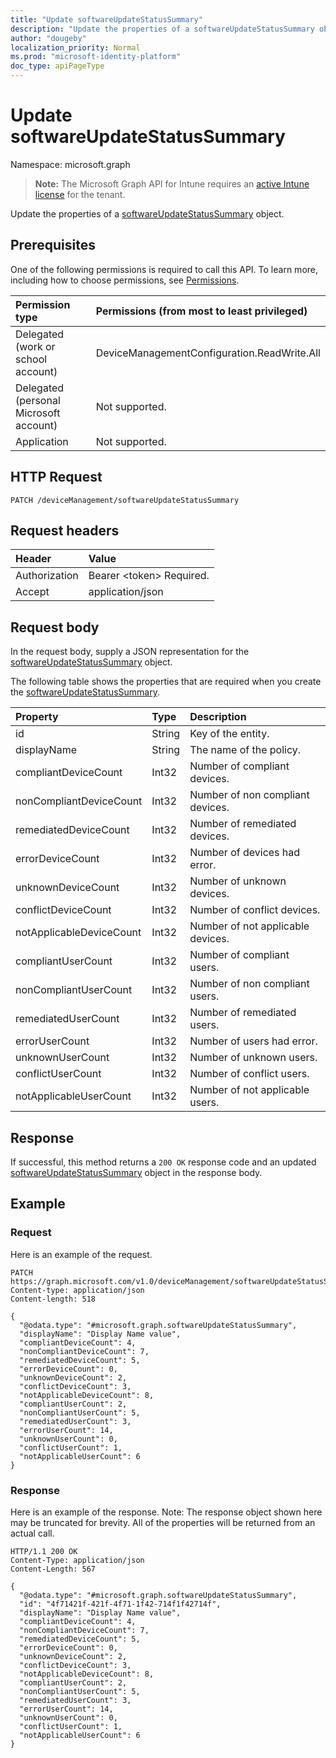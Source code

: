 ```yaml
---
title: "Update softwareUpdateStatusSummary"
description: "Update the properties of a softwareUpdateStatusSummary object."
author: "dougeby"
localization_priority: Normal
ms.prod: "microsoft-identity-platform"
doc_type: apiPageType
---
```


# Update softwareUpdateStatusSummary

Namespace: microsoft.graph

> **Note:** The Microsoft Graph API for Intune requires an [active Intune license](https://go.microsoft.com/fwlink/?linkid=839381) for the tenant.

Update the properties of a [softwareUpdateStatusSummary](../resources/intune-deviceconfig-softwareupdatestatussummary.md) object.

## Prerequisites
One of the following permissions is required to call this API. To learn more, including how to choose permissions, see [Permissions](/graph/permissions-reference).

|Permission type|Permissions (from most to least privileged)|
|:---|:---|
|Delegated (work or school account)|DeviceManagementConfiguration.ReadWrite.All|
|Delegated (personal Microsoft account)|Not supported.|
|Application|Not supported.|

## HTTP Request
<!-- {
  "blockType": "ignored"
}
-->
``` http
PATCH /deviceManagement/softwareUpdateStatusSummary
```

## Request headers
|Header|Value|
|:---|:---|
|Authorization|Bearer &lt;token&gt; Required.|
|Accept|application/json|

## Request body
In the request body, supply a JSON representation for the [softwareUpdateStatusSummary](../resources/intune-deviceconfig-softwareupdatestatussummary.md) object.

The following table shows the properties that are required when you create the [softwareUpdateStatusSummary](../resources/intune-deviceconfig-softwareupdatestatussummary.md).

|Property|Type|Description|
|:---|:---|:---|
|id|String|Key of the entity.|
|displayName|String|The name of the policy.|
|compliantDeviceCount|Int32|Number of compliant devices.|
|nonCompliantDeviceCount|Int32|Number of non compliant devices.|
|remediatedDeviceCount|Int32|Number of remediated devices.|
|errorDeviceCount|Int32|Number of devices had error.|
|unknownDeviceCount|Int32|Number of unknown devices.|
|conflictDeviceCount|Int32|Number of conflict devices.|
|notApplicableDeviceCount|Int32|Number of not applicable devices.|
|compliantUserCount|Int32|Number of compliant users.|
|nonCompliantUserCount|Int32|Number of non compliant users.|
|remediatedUserCount|Int32|Number of remediated users.|
|errorUserCount|Int32|Number of users had error.|
|unknownUserCount|Int32|Number of unknown users.|
|conflictUserCount|Int32|Number of conflict users.|
|notApplicableUserCount|Int32|Number of not applicable users.|



## Response
If successful, this method returns a `200 OK` response code and an updated [softwareUpdateStatusSummary](../resources/intune-deviceconfig-softwareupdatestatussummary.md) object in the response body.

## Example

### Request
Here is an example of the request.
``` http
PATCH https://graph.microsoft.com/v1.0/deviceManagement/softwareUpdateStatusSummary
Content-type: application/json
Content-length: 518

{
  "@odata.type": "#microsoft.graph.softwareUpdateStatusSummary",
  "displayName": "Display Name value",
  "compliantDeviceCount": 4,
  "nonCompliantDeviceCount": 7,
  "remediatedDeviceCount": 5,
  "errorDeviceCount": 0,
  "unknownDeviceCount": 2,
  "conflictDeviceCount": 3,
  "notApplicableDeviceCount": 8,
  "compliantUserCount": 2,
  "nonCompliantUserCount": 5,
  "remediatedUserCount": 3,
  "errorUserCount": 14,
  "unknownUserCount": 0,
  "conflictUserCount": 1,
  "notApplicableUserCount": 6
}
```

### Response
Here is an example of the response. Note: The response object shown here may be truncated for brevity. All of the properties will be returned from an actual call.
``` http
HTTP/1.1 200 OK
Content-Type: application/json
Content-Length: 567

{
  "@odata.type": "#microsoft.graph.softwareUpdateStatusSummary",
  "id": "4f71421f-421f-4f71-1f42-714f1f42714f",
  "displayName": "Display Name value",
  "compliantDeviceCount": 4,
  "nonCompliantDeviceCount": 7,
  "remediatedDeviceCount": 5,
  "errorDeviceCount": 0,
  "unknownDeviceCount": 2,
  "conflictDeviceCount": 3,
  "notApplicableDeviceCount": 8,
  "compliantUserCount": 2,
  "nonCompliantUserCount": 5,
  "remediatedUserCount": 3,
  "errorUserCount": 14,
  "unknownUserCount": 0,
  "conflictUserCount": 1,
  "notApplicableUserCount": 6
}
```







